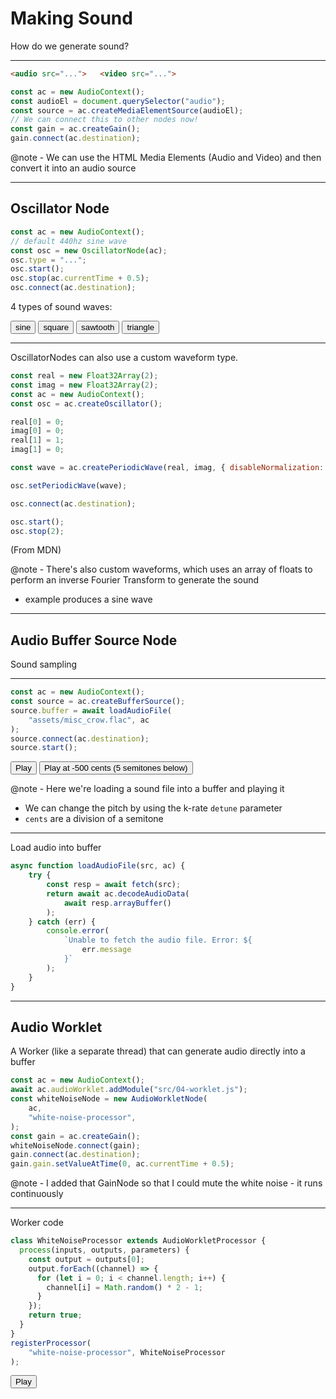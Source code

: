 # Making Sound

How do we generate sound?

---

```html
<audio src="...">   <video src="...">
```

```js
const ac = new AudioContext();
const audioEl = document.querySelector("audio");
const source = ac.createMediaElementSource(audioEl);
// We can connect this to other nodes now!
const gain = ac.createGain();
gain.connect(ac.destination);
```

@note - We can use the HTML Media Elements (Audio and Video) and then convert it into an audio source

---

## Oscillator Node

```js
const ac = new AudioContext();
// default 440hz sine wave
const osc = new OscillatorNode(ac);
osc.type = "...";
osc.start();
osc.stop(ac.currentTime + 0.5);
osc.connect(ac.destination);
```

4 types of sound waves:

<button onclick="s04_eOsc('sine')">sine</button>
<button onclick="s04_eOsc('square')">square</button>
<button onclick="s04_eOsc('sawtooth')">sawtooth</button>
<button onclick="s04_eOsc('triangle')">triangle</button>

<canvas id="s04_eOsc" width="800" height="200"></canvas>

---

OscillatorNodes can also use a custom waveform type.

```js
const real = new Float32Array(2);
const imag = new Float32Array(2);
const ac = new AudioContext();
const osc = ac.createOscillator();

real[0] = 0;
imag[0] = 0;
real[1] = 1;
imag[1] = 0;

const wave = ac.createPeriodicWave(real, imag, { disableNormalization: true });

osc.setPeriodicWave(wave);

osc.connect(ac.destination);

osc.start();
osc.stop(2);
```
(From MDN)

@note - There's also custom waveforms, which uses an array of floats to perform an inverse Fourier Transform to generate the sound
- example produces a sine wave

---

## Audio Buffer Source Node

Sound sampling

---

```js
const ac = new AudioContext();
const source = ac.createBufferSource();
source.buffer = await loadAudioFile(
    "assets/misc_crow.flac", ac
);
source.connect(ac.destination);
source.start();
```

<button onclick="s04_eBuf()">Play</button>
<button onclick="s04_eBuf(-500)">Play at -500 cents (5 semitones below)</button>

@note - Here we're loading a sound file into a buffer and playing it
- We can change the pitch by using the k-rate `detune` parameter
- `cents` are a division of a semitone

---

Load audio into buffer

```js
async function loadAudioFile(src, ac) {
    try {
        const resp = await fetch(src);
        return await ac.decodeAudioData(
            await resp.arrayBuffer()
        );
    } catch (err) {
        console.error(
            `Unable to fetch the audio file. Error: ${
                err.message
            }`
        );
    }
}
```

---

## Audio Worklet

A Worker (like a separate thread) that can generate audio directly into a buffer

```js
const ac = new AudioContext();
await ac.audioWorklet.addModule("src/04-worklet.js");
const whiteNoiseNode = new AudioWorkletNode(
    ac,
    "white-noise-processor",
);
const gain = ac.createGain();
whiteNoiseNode.connect(gain);
gain.connect(ac.destination);
gain.gain.setValueAtTime(0, ac.currentTime + 0.5);
```

@note - I added that GainNode so that I could mute the white noise
    - it runs continuously

---

Worker code

```js
class WhiteNoiseProcessor extends AudioWorkletProcessor {
  process(inputs, outputs, parameters) {
    const output = outputs[0];
    output.forEach((channel) => {
      for (let i = 0; i < channel.length; i++) {
        channel[i] = Math.random() * 2 - 1;
      }
    });
    return true;
  }
}
registerProcessor(
    "white-noise-processor", WhiteNoiseProcessor
);
```

<button onclick="s04_eWork()">Play</button>
